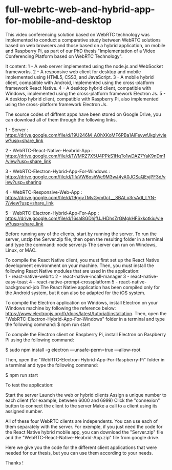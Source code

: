 # full-webrtc-web-and-hybrid-app-for-mobile-and-desktop

This video conferencing solution based on WebRTC technology was implemented to conduct a comparative study between WebRTC solutions based on web browsers and those based on a hybrid application, on mobile and Raspberry Pi, as part of our PhD thesis "Implementation of a Video Conferencing Platform based on WebRTC Technology".    

It content:
1 - A web server implemented using the node.js and WebSocket frameworks.
2 - A responsive web client for desktop and mobile implemented using HTML5, CSS3, and JavaScript.
3 - A mobile hybrid client, compatible with Android, implemented using the cross-platform framework React Native.
4 - A desktop hybrid client, compatible with Windows, implemented using the cross-platform framework Electron Js.
5 - A desktop hybrid client, compatible with Raspberry Pi, also implemented using the cross-platform framework Electron Js.

The source codes of diffrent apps have been stored on Google Drive, you can download all of them through the following links.

1 - Server : https://drive.google.com/file/d/19U246M_AOhXKoMF6PBa1AlFeywfJkglv/view?usp=share_link

2 - WebRTC-React-Native-Heabrid-App  :  https://drive.google.com/file/d/1WMRZ7X5U4PPkS1HqTo1wDAZ7YaK9nDm1/view?usp=share_link

3 - WebRTC-Electron-Hybrid-App-For-Windows  :  https://drive.google.com/file/d/1lfaVW6oshWe9M3wJ4yA0JGSaQEyjPF3d/view?usp=sharing

4 - WebRTC-Responsive-Web-App : https://drive.google.com/file/d/19ggvTMvGym0cL__SBALo3rvAdI_LYN-7/view?usp=share_link

5 - WebRTC-Electron-Hybrid-App-For-App : https://drive.google.com/file/d/16saI8GDhjfUJHDhsZrGMgkHFSxkotkiu/view?usp=share_link

Before running any of the clients, start by running the server. To run the server, unzip the Server.zip file, then open the resulting folder in a terminal and type the command: node server.js
The server can run on Windows, Linux, or MAC.

To compile the React Native client, you must first set up the React Native development environment on your machine. Then, you must install the following React Native modules that are used in the application:                                                                                                      
1 - react-native-webrtc                                                                                                                                    2 - react-native-incall-manager
3 - react-native-easy-toast
4 - react-native-prompt-crossplatform
5 - react-native-background-job
The React Native application has been compiled only for the Android system, but it can also be adapted for the iOS system.

To compile the Electron application on Windows, install Electron on your Windows machine by following the reference below: https://www.electronjs.org/fr/docs/latest/tutorial/installation.
Then, open the "WebRTC-Electron-Hybrid-App-For-Windows" folder in a terminal and type the following command: $ npm run start

To compile the Electron client on Raspberry Pi, install Electron on Raspberry Pi using the following command:

$ sudo npm install -g electron —unsafe-perm=true —allow-root

Then, open the "WebRTC-Electron-Hybrid-App-For-Raspberry-Pi" folder in a terminal and type the following command:

$ npm run start


To test the application:

Start the server
Launch the web or hybrid clients
Assign a unique number to each client (for example, between 6000 and 6999)
Click the "connexion" button to connect the client to the server
Make a call to a client using its assigned number.

All of these four WebRTC clients are independents. You can use each of them separately with the server. For exemple, if you just need the code for the React Native hybrid mobile app, you can download the "Server.zip" file and the "WebRTC-React-Native-Heabrid-App.zip" file from google drive.

Here we give you the code for the different client applications that were needed for our thesis, but you can use them according to your needs. 

Thanks !

